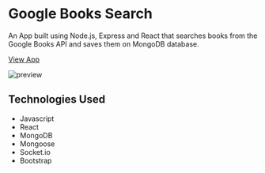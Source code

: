 # Google Books Search


An App built using Node.js, Express and React that searches books from the Google Books API and saves them on MongoDB database.

[View App](https://google-books-cp.herokuapp.com/)

![preview](https://carolinapc.github.io/assets/images/googlebooks.png)

## Technologies Used


- Javascript
- React
- MongoDB
- Mongoose
- Socket.io
- Bootstrap
